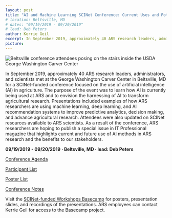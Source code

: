 ```yaml
---
layout: post
title: "AI and Machine Learning SCINet Conference: Current Uses and Potential to Solve Complex Problems in Agriculture"
# location: Beltsville, MD
# dates: "09/19/2019 - 09/20/2019"
# lead: Deb Peters
author: Kerrie Geil
excerpt: In September 2019, approximately 40 ARS research leaders, administrators, and scientists met at the George Washington Carver Center in Beltsville, MD for a SCINet-funded conference focused on the use of artificial intelligence
picture:
---
```

![Beltsville conference attendees posing on the stairs inside the USDA George Washington Carver Center](/scinet-site/assets/img/Workshop-Beltsville-09-2019_1280px.jpg)

In September 2019, approximately 40 ARS research leaders, administrators, and scientists met at the George Washington Carver Center in Beltsville, MD for a SCINet-funded conference focused on the use of artificial intelligence (AI) in agriculture. The purpose of the event was to learn how AI is currently being used at ARS and to envision the harnessing of AI to transform agricultural research. Presentations included examples of how ARS researchers are using machine learning, deep learning, and AI recommendation systems to improve predictive analytics, decision making, and advance agricultural research. Attendees were also updated on SCINet resources available to ARS scientists. As a result of the conference, ARS researchers are hoping to publish a special issue in IT Professional magazine that highlights current and future use of AI methods in ARS research and the benefits to our stakeholders. 

**09/19/2019 - 09/20/2019   &middot;   Beltsville, MD   &middot;   lead: Deb Peters**


[Conference Agenda](/scinet-site/assets/pdf/workshops/2019-09-AI-Conference-Beltsville/Conference-Agenda.pdf)

[Participant List](/scinet-site/assets/pdf/workshops/2019-09-AI-Conference-Beltsville/Conference-Participant-List.pdf)

[Poster List](/scinet-site/assets/pdf/workshops/2019-09-AI-Conference-Beltsville/Conference-Poster-List.pdf)

[Conference Notes](/scinet-site/assets/pdf/workshops/2019-09-AI-Conference-Beltsville/Conference-Notes.docx)

Visit the [SCINet-funded Workshops Basecamp](https://3.basecamp.com/3625179/projects/13798928) for posters, presentation slides, and recordings of the presentations. ARS employees can contact Kerrie Geil for access to the Basecamp project.
